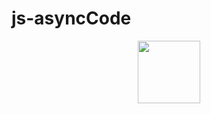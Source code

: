 # js-asyncCode

<div id="header" align="center">
  <img src="https://giphy.com/stickers/CleverCodeLab-computer-working-pc-zbMRZx113HKBkeCwrm" width="100"/>
</div>
